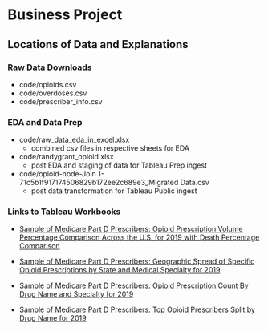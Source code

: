 # Business Project

## Locations of Data and Explanations

### Raw Data Downloads

- code/opioids.csv
- code/overdoses.csv
- code/prescriber_info.csv

### EDA and Data Prep

- code/raw_data_eda_in_excel.xlsx
  - combined csv files in respective sheets for EDA
- code/randygrant_opioid.xlsx
  - post EDA and staging of data for Tableau Prep ingest
- code/opioid-node-Join 1-71c5b1f917174506829b172ee2c689e3_Migrated Data.csv
  - post data transformation for Tableau Public ingest

### Links to Tableau Workbooks

- [Sample of Medicare Part D Prescribers: Opioid Prescription Volume Percentage Comparison Across the U.S. for 2019 with Death Percentage Comparison](https://public.tableau.com/views/SampleofMedicarePartDPrescribersOpioidPrescriptionVolumePercentageComparisonAcrosstheU_S_for2019withDeathPercentageComparison/volume?:language=en-US&:display_count=n&:origin=viz_share_link)

- [Sample of Medicare Part D Prescribers: Geographic Spread of Specific Opioid Prescriptions by State and Medical Specialty for 2019](https://public.tableau.com/views/SampleofMedicarePartDPrescribersGeographicSpreadofSpecificOpioidPrescriptionsbyStateandMedicalSpecialtyfor2019/geospread?:language=en-US&:display_count=n&:origin=viz_share_link)

- [Sample of Medicare Part D Prescribers: Opioid Prescription Count By Drug Name and Specialty for 2019](https://public.tableau.com/views/SampleofMedicarePartDPrescribersOpioidPrescriptionCountByDrugNameandSpecialtyfor2019/counts?:language=en-US&:display_count=n&:origin=viz_share_link)

- [Sample of Medicare Part D Prescribers: Top Opioid Prescribers Split by Drug Name for 2019](https://public.tableau.com/views/SampleofMedicarePartDPrescribersTopOpioidPrescribersSplitbyDrugNamefor2019/treemap?:language=en-US&:display_count=n&:origin=viz_share_link)
